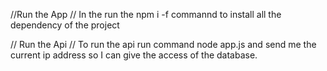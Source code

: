 //Run the App
// In the run the npm i -f commannd to install all the dependency of the project 

// Run the Api
// To run the api run command node app.js and send me the current ip address so I can give the access of the database.
